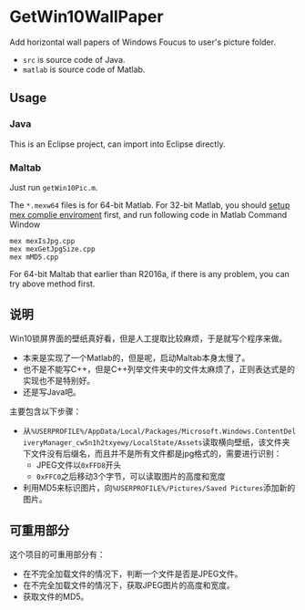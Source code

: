 # GetWin10WallPaper
Add horizontal wall papers of Windows Foucus to user's picture folder.
+ `src` is source code  of Java.
+ `matlab` is source code of Matlab.

## Usage

### Java
This is an Eclipse project, can import into Eclipse directly.

### Maltab
Just run `getWin10Pic.m`.

The `*.mexw64` files is for 64-bit Matlab. For 32-bit Matlab, you should [setup mex complie enviroment](https://www.mathworks.com/help/matlab/ref/mex.html) first, and run following code in Matlab Command Window
```
mex mexIsJpg.cpp
mex mexGetJpgSize.cpp
mex mMD5.cpp
```
For 64-bit Maltab that earlier than R2016a, if there is any problem, you  can try above method first.

## 说明
Win10锁屏界面的壁纸真好看，但是人工提取比较麻烦，于是就写个程序来做。
+ 本来是实现了一个Matlab的，但是呢，启动Maltab本身太慢了。
+ 也不是不能写C++，但是C++列举文件夹中的文件太麻烦了，正则表达式是的实现也不是特别好。
+ 还是写Java吧。

主要包含以下步骤：
+ 从`%USERPROFILE%/AppData/Local/Packages/Microsoft.Windows.ContentDeliveryManager_cw5n1h2txyewy/LocalState/Assets`读取横向壁纸，该文件夹下文件没有后缀名，而且并不是所有文件都是jpg格式的，需要进行识别：
    + JPEG文件以`0xFFD8`开头
    + `0xFFC0`之后移动3个字节，可以读取图片的高度和宽度
+ 利用MD5来标识图片，向`%USERPROFILE%/Pictures/Saved Pictures`添加新的图片。

## 可重用部分
这个项目的可重用部分有：
+ 在不完全加载文件的情况下，判断一个文件是否是JPEG文件。
+ 在不完全加载文件的情况下，获取JPEG图片的高度和宽度。
+ 获取文件的MD5。